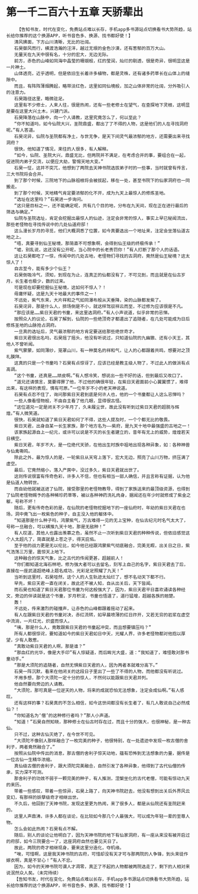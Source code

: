 # 第一千二百六十五章 天骄辈出
        【告知书友，时代在变化，免费站点难以长存，手机app多书源站点切换看书大势所趋，站长给你推荐的这个换源APP，听书音色多、换源、找书都好使！】
       清风拂面，下方山川清晰，无比的壮阔。
       石昊御风而行，横渡浩瀚的汪洋，越过无垠的金色沙漠，还有葱郁的百万大山。
       无量天在九天中很有名，十分的宏大，无边无际。
       前方，赤色的山峰如同海中晶莹的珊瑚般，红的莹润，灿烂的剔透，很是奇异，很明显这是一片神土。
       山体透亮，近乎透明，但是依旧生长着许多植物，都是灵株，还有诸多药草长在山体上的缝隙中。
       而且，有阵阵薄烟腾起，略带淡红色，这里如同仙境般，加之山体非常的壮阔，分外吸引人的注意力。
       石昊路径这里，略微驻足。
       这里有不少修士，人来人往，很是热闹，还有一些老修士在望气，在查探地下灵根，这明显是要在这里大兴土木，兴建门派。
       石昊降落在山脉中，向一个人请教，这里究竟怎么了，何以至此？
       “你不知道吗，如今仙院大兴，圣院鼎盛，都出了了不得的人物，这是他们的人在寻找洞府呢。”有人答道。
       石昊诧异，仙院与圣院都有净土，与世无争，是天下间灵气最浓郁的地方，还需要出来寻找洞府？
       很快，他知道了情况，来往的人很多，有人解释。
       “如今，仙院、圣院大兴，鼎盛无比，但两院并不满足，在考虑合并的事，要组合在一起，促进院内弟子交流，以便应大劫，警惕天地大变。”
       石昊一怔，这并不突兀，他想到了两院去天神书院选拔弟子时的一些事，当时就曾有传言，三大书院将会合并。
       到了那个时候，三院地下的山脉祖根将会被拔起，移在一处，甚至书院下的仙家洞府也一同搬走。
       到了那个时候，天地精气肯定要浓郁的化不开，成为九天上最惊人的修炼圣地。
       “选址在这里吗？”石昊进一步询问。
       “这只是目标之一，还不能确定呢，共有几个目的地，分布在九天间，现在正在进行最后的筛选与确定。”
       仙院与圣院选址，肯定会挖掘出最惊人的仙迹，注定会非常的惊人，事实上早已秘闻流出，那些老怪物在寻找传说中的几处仙道府邸！
       这么漫长岁月的寻觅，他们大概洞悉了位置，如今真要选出一个地址来，注定会坐落仙道古地之上。
       “唔，真要寻到仙王秘境，那简直不可想象啊，会得到仙王级的终极传承！”
       “嘘，别乱说，这还没有公开呢，当心院中的长老责罚你！”有人打断了那个人的话语。
       这让石昊都吃了一惊，传闻中的几处古地，老怪物们寻找的古洞府，竟然是仙王秘境？这太惊人了！
       自古至今，能有多少个仙王？
       石昊倒吸冷气，须知，到现在为止，连真正的仙都没有了，不可见到，而且就是在仙古岁月，长生者也极少，数的过来。
       可是现在却要挖掘仙王秘境，这如何不惊人？！
       毋庸怀疑，这是九天十地最大的事件之一！
       不远处，紫气东来，大片祥和之气如同瀑布般从天垂降，染的山脉都发紫了。
       石昊诧异，那是什么人，排场倒是不小，就这样驾驭祥云而至，不过修为应该很是不凡。
       “那应该是……紫日天君的书童，来这里选洞府。”有人小声说道，似乎非常的忌惮。
       按照众人的议论，石昊了解到，仙院的一些绝顶奇才都遣出了追随者，在几处可能成为日后修炼圣地的山脉抢占洞府。
       一旦真的选址后，灵气最浓郁的地方肯定要送给那些绝世奇才。
       紫日天君很出名吗，石昊摇了摇头，他没有听说过，只知道仙院的九幽獓、还有小天王，其他人不曾听闻。
       紫气蒙蒙，如同薄纱，笼罩山川，有一种莫名的祥和气，让人的心都跟着共鸣，想要对之顶礼膜拜。
       这真的只是一个书童吗？石昊有点惊讶了，应该已经是教主级人物了，不过此人的做派有点高调。
       “这个书童，还真是……顽皮啊。”有人想冷笑，想说出一些不好的话，但到最后又改口了。
       “道兄还请慎言，莫要得罪了他，不过他的确很年轻，在紫日天君面前小心翼翼惯了，难得出来，有这样的表现，情有可原。”一位年岁不小的老天神说道。
       石昊有点忍不住了，询问那紫日天君到底是何许人也，他的一个书童都让人这么忌惮吗？
       一些人像看怪物般，不由自主看了他几眼，显得很古怪。
       “这位道兄一定是闭关不少年月了，久未履尘世，故此没有听到过紫日天君的超脱与辉煌。”有人微笑道。
       很快，石昊就知道了紫日天君如何了不得，这些人提及时，一个个都无比的敬畏。
       紫日天君，出身自某一长生家族，那个地方名为——紫府，是九天十地中最强盛的古地之一！
       该家族起源自上一纪元，或许可以说是不灭的长生者建立的，昔年有无上的威势，煌煌若天日横空。
       紫日天君，年岁不大，是一位绝代天骄，在他出生时族中祖地出现各种异象，如：各种神兽与仙禽嘶鸣。
       除此之外，最为惊人的是，一轮紫日从天穹上落下，宏大无边，照亮了山川万物，挤压满了虚空。
       最后，它竟然缩小，落入产房中，没过多久，紫日天君就出世了。
       这则传说很富有传奇色彩，许多人不信，但也有相当一部人确信，并且言称有证据，认为他是仙道人物转世。
       而自幼他就被送进了仙院，接受那里的老怪物教导，得到了家族送来的最顶级资源，也得到了仙院老怪物赐予的各种稀珍药草等，被以各种神药洗礼肉身，据闻还在年少时就修成了紫金之躯，号称不坏！
       随后，更有传奇色彩的是，在仙院的老怪物挖掘地下的一座仙府时，年幼的紫日天君在也场，洞中竟飞出一枚紫色的种子，自主没入他的躯体中。
       “知道那是什么种子吗，鸿蒙紫气，万古难得一见的无上宝种，在仙古纪元时名气太大了，号称一旦融合，可以横推九天十地，那是无敌种！”
       有人叹道，其他人也露出羡慕之色，虽然不止一次听到紫日天君的种种传说，但依旧感觉这个人太超凡了，简直就是上苍之子，得天庇佑。
       至于他的战力更是无以伦比，如今他已经跟鸿蒙紫气彻底融合，完美无暇，出关日之日，紫气浩荡三万里，震惊天上地下。
       这种融合的惊天气象，比之古代的传闻更甚，超越前人！
       “你们都知道北海石林吧，修为强大者可以去留名，刻写上自己的名字，紫日天君去了后，直接在一座武道超绝峰上题名成功，光彩足足照耀了九天！”
       当听到这里时，石昊哑然，这个人的人生轨迹太灿烂了，想不名动天下都不行。
       早先，紫日天君一直在闭关，故此还不被人知，自从出关后，天下皆闻。
       而石昊也知道了紫日天君那位书童为何这般强大了，因为，紫日天君平日喜欢诵读各种经文，旁边的伴读就是这个书童，岁月积淀，书童也悟道了，道行猛增，超越各族的翘楚。
       轰！
       不远处，传来激烈的碰撞声，让赤色的山峰都跟着摇动了起来。
       有人在跟紫日天君的书童对决，赤红流转，如早晨喷薄的红日炸开，又若无穷的岩浆在虚空中流淌，一片红光，炽盛而惊人。
       “咦，那是什么人，竟敢跟紫日天君的书童起冲突，而且想要镇压吗？”
       所有人都很惊诧，要知道如今的紫日天君如日中天，光耀人界，许多老怪物都对他抱以厚望，少有人敢惹。
       “真敢动紫日天君的人啊，那是谁？”
       “那血红的光华，像是大手印”有人惊疑道，而后眸光大盛，道：“我知道了，难怪敢对那书童动手。”
       “那是大须陀的追随者，自然无惧紫日天君的人，因为两者本就难分高下。”
       石昊一阵沉默，看来在他闭关的这段日子里出了一些了不得的人物，而他都没有听说过。
       不用多想，那个大须陀一定十分的惊人，不然何以能跟紫日天君并列。
       他自然要向旁边的人请教。
       “大须陀，那可真是一位逆天的人物，将来的成就恐怕无法想象，注定会成仙啊。”有人感叹。
       还有这样的事？石昊真的不怎么相信，如今这世间都没有长生者了，有几人敢说自己必然成仙？！
       “你知道名为‘僧’的这种修行者吗？”那人小声道。
       “知道！”石昊自然知晓，那种修士在仙古时存在过，而且十分的强大，也很神秘，是一种古仙。
       只不过，这种古仙灭绝了，在今世不可见。
       “大须陀不像别人那样融合了一枚完美的种子，他很特别，在一处遗迹中发现一枚古僧的舍利子，两者竟然融合了。”
       按照从仙院中传出的消息，那古僧的舍利子惊天动地，蕴有恐怖到无法想象的力量，据传是一位古仙一生精华浓缩。
       真仙级古僧的舍利子，跟大须陀完美融合，自然引发了各种异象，他得到了古代仙僧的传承，实力深不可测。
       那舍利子的功效不弱于一颗完美的种子，有人推测，涅槃坐化的古代老僧，可能有惊动九天的来历。
       带着一些感叹，带着一些惊异，石昊上路了，向天神书院赶去，他没有想到出关后外界风云变幻，有那样的妖孽级奇才相继出世。
       不久后，他回到了天神书院，发现这里更为热闹，来了很多人，都是从仙院还有圣院赶来的。
       这里人声鼎沸，许多人都在谈论，在比较如今那几个人最强大，可以成为年轻一辈的至尊人物。
       怎么会如此热闹？石昊有点不解。
       随后，别人的谈论让他明白了，因为天神书院的地下有仙家洞府，有一座从来没有被开启过的府邸，如今三院要合一了，这座洞府自然也要见天日了。
       故此，两院的奇才相继现身，要来这里分造化，夺机缘。
       “唉，可惜啊，这是我天神书院的古府，可惜却没有天才可与那两院的人争锋，到头来徒作嫁衣啊，真是不甘心！”有人不忿。
       因为，如今的天神书院可谓人才凋零，真正了不起的人物都被两院选走了，剩下的人相对来说泯然众人矣。（未完待续）
       【告知书友，时代在变化，免费站点难以长存，手机app多书源站点切换看书大势所趋，站长给你推荐的这个换源APP，听书音色多、换源、找书都好使！】